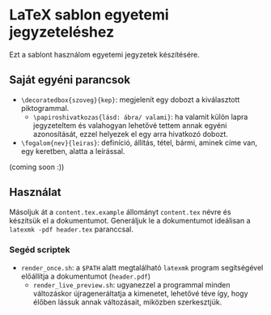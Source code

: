 # LaTeX sablon egyetemi jegyzeteléshez

Ezt a sablont használom egyetemi jegyzetek készítésére.

## Saját egyéni parancsok

* `\decoratedbox{szoveg}{kep}`: megjelenít egy dobozt a kiválasztott piktogrammal.
    * `\papiroshivatkozas{lásd: ábra/ valami}`: ha valamit külön lapra jegyzeteltem és valahogyan lehetővé tettem annak egyéni azonosítását, ezzel helyezek el egy arra hivatkozó dobozt.
* `\fogalom{nev}{leiras}`: definíció, állítás, tétel, bármi, aminek címe van, egy keretben, alatta a leírással.

(coming soon :))

## Használat

Másoljuk át a `content.tex.example` állományt `content.tex` névre és készítsük el a dokumentumot. Generáljuk le a dokumentumot ideálisan a `latexmk -pdf header.tex` paranccsal.

### Segéd scriptek

* `render_once.sh`: a `$PATH` alatt megtalálható `latexmk` program segítségével előállítja a dokumentumot (`header.pdf`)
    * `render_live_preview.sh`: ugyanezzel a programmal minden változáskor újrageneráltatja a kimenetet, lehetővé téve így, hogy élőben lássuk annak változásait, miközben szerkesztjük.

